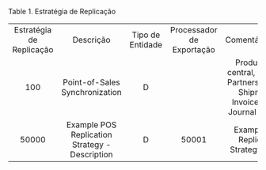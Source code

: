 <div id="d67435e1" class="table">

<div class="table-title">

Table 1. Estratégia de
Replicação

</div>

<div class="table-contents">

|                          |                                                |                  |                           |                                                                                              |                                  |                |
| :----------------------: | :--------------------------------------------: | :--------------: | :-----------------------: | :------------------------------------------------------------------------------------------: | :------------------------------: | :------------: |
| Estratégia de Replicação |                   Descrição                    | Tipo de Entidade | Processador de Exportação |                                       Comentário/Ajuda                                       |               Nome               | Chave de Busca |
|           100            |         Point-of-Sales Synchronization         |        D         |                           | Products are central, Business Partners, Orders, Shipments, Invoices, Cash Journal are local |               POS                |    1000000     |
|          50000           | Example POS Replication Strategy - Description |        D         |           50001           |                           Example POS Replication Strategy - Help                            | Example POS Replication Strategy |  Example POS   |

</div>

</div>
